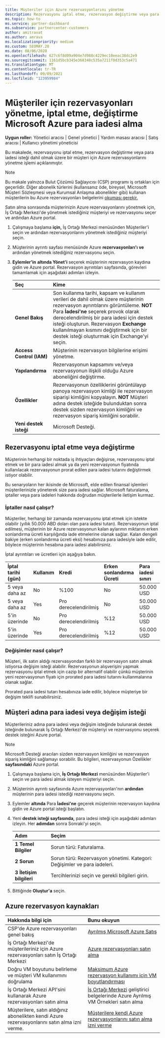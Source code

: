 ```yaml
---
title: Müşteriler için Azure rezervasyonlarını yönetme
description: Rezervasyonu iptal etme, rezervasyon değiştirme veya para iadesi isteği gibi bir müşteri için Azure rezervasyonlarını yönetmeyi öğrenin.
ms.topic: how-to
ms.service: partner-dashboard
ms.subservice: partnercenter-customers
author: amitravat
ms.author: amrava
ms.localizationpriority: medium
ms.custom: SEOMAY.20
ms.date: 08/06/2020
ms.openlocfilehash: 627c6f8d09a904e7d988c4229ec10eeac38dc2e9
ms.sourcegitcommit: 1161d5bcb345e368348c535a7211f0d353c5a471
ms.translationtype: MT
ms.contentlocale: tr-TR
ms.lasthandoff: 09/09/2021
ms.locfileid: "123959984"
---
```

# <a name="manage-cancel-exchange-or-refund-microsoft-azure-reservations-for-customers"></a>Müşteriler için rezervasyonları yönetme, iptal etme, değiştirme Microsoft Azure para iadesi alma

**Uygun roller:** Yönetici aracısı | Genel yönetici | Yardım masası aracısı | Satış aracısı | Kullanıcı yönetimi yöneticisi

Bu makalede, rezervasyonu iptal etme, rezervasyon değiştirme veya para iadesi isteği dahil olmak üzere bir müşteri için Azure rezervasyonlarını yönetme işlemi açıklanmıştır.

> [!NOTE]
> Bu makale yalnızca Bulut Çözümü Sağlayıcısı (CSP) programı iş ortakları için geçerlidir. Diğer abonelik türlerini (kullansanız öde, bireysel, Microsoft Müşteri Sözleşmesi veya Kurumsal Anlaşma abonelikler gibi) kullanan müşterilerin bu Azure rezervasyonları belgelerini [okuması gerekir.](/azure/cost-management-billing/reservations)

Satın alma sonrasında müşterinizin Azure rezervasyonlarını yönetmek için, İş Ortağı Merkezi'de yönetmek istediğiniz müşteriyi ve rezervasyonu seçer ve ardından Azure portal.

1. Çalışmaya başlama **için,** İş Ortağı Merkezi menüsünden Müşteriler'i seçin ve ardından rezervasyonlarını yönetmek istediğiniz müşteriyi seçin. 

2. Müşterinin ayrıntı sayfası menüsünde Azure **rezervasyonları'ı ve** ardından yönetmek istediğiniz rezervasyonu seçin.  

3. **Eylemler'in** **altında Yönet'i** seçerek müşterinin rezervasyon kaydına gidin ve Azure portal. Rezervasyon ayrıntıları sayfasında, görevleri tamamlamak için aşağıdaki adımları izleyin.  

    | **Seç**   | **Kime**    |
    |:-----------------------------|:-----------------|
    | **Genel Bakış**   | Son kullanma tarihi, kapsam ve kullanım verileri de dahil olmak üzere müşterinin rezervasyon ayrıntılarını görüntüleme. **NOT** Para **İadesi'ne** seçerek provok olarak derecelendirilmiş bir para iadesi için destek isteği oluşturun. Rezervasyon **Exchange** kullanılmayan kısmını değiştirmek için bir destek isteği oluşturmak için Exchange'yi seçin.  
    | **Access Control (IAM)**   | Müşterinin rezervasyon bilgilerine erişimi yönetme.|
    | **Yapılandırma**   | Rezervasyonun kapsamını ve/veya rezervasyonun ilişkili olduğu Azure aboneliğini değiştirme.    |
    | **Özellikler**   | Rezervasyonun özelliklerini görüntülayıp panoya rezervasyon kimliği ile rezervasyon siparişi kimliğini kopyalayın. **NOT** Müşteri adına destek isteğide bulunduktan sonra destek sizden rezervasyon kimliğini ve rezervasyon sipariş kimliğini sorabilir.    |
    | **Yeni destek isteği**    | Microsoft Desteği.   |
 
## <a name="cancel-or-exchange-a-reservation"></a>Rezervasyonu iptal etme veya değiştirme

Müşterinin herhangi bir noktada iş ihtiyaçları değişirse, rezervasyonu iptal etmek ve bir para iadesi almak ya da yeni rezervasyonun fiyatında kullanılacak rezervasyonun prorat edilen para iadesi tutarını değiştirmek istiyor olabilir.

Bu senaryoların her ikisinde de Microsoft, elde edilen finansal işlemleri müşterilerinizle yöneterek size para iadesi sağlar. Microsoft faturalama, iptaller veya para iadeleri hakkında doğrudan müşterilerle iletişim kurmaz.

### <a name="how-cancellations-work"></a>İptaller nasıl çalışır?

Müşteriler, herhangi bir zamanda rezervasyonu iptal etmek için istekte olabilir (yıllık 50.000 ABD doları olan para iadesi tutarı). Rezervasyonun iptal edilmesi, müşterinin bir Azure rezervasyonun kalan aylarının miktarını erken sonlandırma ücreti karşılığında iade etmelerine olanak sağlar. Kalan dengeli bakiye (erken sonlandırma ücreti eksi) hesabınıza para iadesiyle iade edilir, böylece müşterinin hesabına para iadesi alabilirsiniz. 

İptal ayrıntıları ve ücretleri için aşağıya bakın.


|**İptal tarihi**<br> (gün)   |**Kullanım**    |**Kredi**  |**Erken sonlandırma**<br> Ücreti    |**Para iadesi sınırı** | 
|:----------------------------------|:------------|:-----------|:--------------------------------|:--------------|
|5 veya daha az                         | No          | %100       | No                              | 50.000 USD   |
|5 veya daha az                         | Yes         | Pro derecelendirilmiş  | No                              | 50.000 USD   |
|5'in üzerinde                        | No          | Pro derecelendirilmiş  | %12                             | 50.000 USD   |
|5'in üzerinde                        | Yes         | Pro derecelendirilmiş  | %12                             | 50.000 USD   |

### <a name="how-exchanges-work"></a>Değişimler nasıl çalışır? 

Müşteri, ilk satın aldığı rezervasyondan farklı bir rezervasyon satın almak istiyorsa değişim isteği alabilir. Rezervasyonun alışverişini yapmak rezervasyonu iptal etmek için cazip bir alternatif olabilir çünkü müşterinin yeni rezervasyonun fiyatı için prorated para iadesi tutarını kullanmalarına olanak sağlar. 

Prorated para iadesi tutarı hesabınıza iade edilir, böylece müşteriye bir değişim teklifi sunabilirsiniz.

## <a name="request-a-refund-or-exchange-on-behalf-of-a-customer"></a>Müşteri adına para iadesi veya değişim isteği

Müşterileriniz adına para iadesi veya değişim isteğinde bulunarak destek isteğinde bulunarak İş Ortağı Merkezi'de müşteriyi ve rezervasyonu seçerek destek isteğini Azure portal. 

>[!NOTE]
>Microsoft Desteği aracıları sizden rezervasyon kimliğini ve rezervasyon sipariş kimliğini sağlamayı sorabilir. Bu bilgileri, rezervasyonun Özellikler **sayfasındaki** Azure portal.

1. Çalışmaya başlama için, **İş Ortağı Merkezi** menüsünden Müşteriler'i seçin ve para iadesi almak isteyen müşteriyi seçin. 

2. Müşterinin ayrıntı sayfasında Azure rezervasyonları'nın **ardından** müşterinin para iadesi istediği rezervasyonu seçin.  

3. Eylemler **altında** Para **İadesi'ne** geçerek müşterinin rezervasyon kaydına gidin ve Azure portal isteği başlatın.  

4. Yeni **destek isteği sayfasında,** para iadesi isteği için aşağıdaki adımları izleyin. Her **adımdan** sonra Sonraki'yi seçin. 

   |**Adım**                    |**Seçim**    |
   |:---------------------------|:-----------------|
   |**1 Temel Bilgiler**                |Sorun türü: Faturalama.  |
   |**2 Sorun**               |Sorun türü: Rezervasyon yönetimi. Kategori: Değişimler ve para iadeleri. |
   |**3 İletişim bilgileri**   |Tercihlerinizi seçin ve gerekli bilgileri girin. 

5. Bittiğinde **Oluştur'a** seçin.

## <a name="azure-reservations-resources"></a>Azure rezervasyon kaynakları

|**Hakkında bilgi için**   |**Bunu okuyun**    |
|:-----------------------------|:-----------------|
|CSP'de Azure rezervasyonları genel bakış  | [Ayrılmış Microsoft Azure Satış](azure-reservations.md) |
|İş Ortağı Merkezi'de müşterileriniz için Azure rezervasyonları satın İş Ortağı Merkezi   | [Azure rezervasyonları satın alma](azure-reservations-buying.md) |
|Doğru VM boyutunu belirleme ve müşteri VM kullanımını doğrulama   | [Maksimum Azure rezervasyon kullanımı için VM boyutlandırması](azure-usage.md)   |
|İş Ortağı Merkezi API'sini kullanarak Azure rezervasyonları satın alma | [İş Ortağı Merkezi](/partner-center/develop/purchase-azure-reservations) geliştirici belgelerinde Azure Ayrılmış VM Örnekleri satın alma   |
|Müşterilere, satın aldığınız abonelikten kendi Azure rezervasyonlarını satın alma izni verme. | [Müşterilere kendi Azure rezervasyonlarını satın alma izni verme](give-customers-permission.md)   |